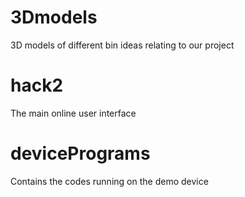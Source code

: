 # 3Dmodels
3D models of different bin ideas relating to our project

# hack2
The main online user interface

# devicePrograms
Contains the codes running on the demo device

